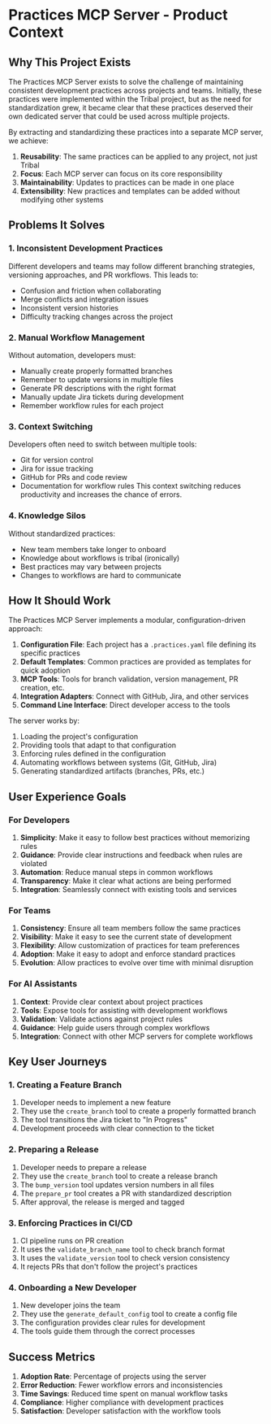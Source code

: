 # Practices MCP Server - Product Context

## Why This Project Exists

The Practices MCP Server exists to solve the challenge of maintaining consistent development practices across projects and teams. Initially, these practices were implemented within the Tribal project, but as the need for standardization grew, it became clear that these practices deserved their own dedicated server that could be used across multiple projects.

By extracting and standardizing these practices into a separate MCP server, we achieve:

1. **Reusability**: The same practices can be applied to any project, not just Tribal
2. **Focus**: Each MCP server can focus on its core responsibility
3. **Maintainability**: Updates to practices can be made in one place
4. **Extensibility**: New practices and templates can be added without modifying other systems

## Problems It Solves

### 1. Inconsistent Development Practices

Different developers and teams may follow different branching strategies, versioning approaches, and PR workflows. This leads to:
- Confusion and friction when collaborating
- Merge conflicts and integration issues
- Inconsistent version histories
- Difficulty tracking changes across the project

### 2. Manual Workflow Management

Without automation, developers must:
- Manually create properly formatted branches
- Remember to update versions in multiple files
- Generate PR descriptions with the right format
- Manually update Jira tickets during development
- Remember workflow rules for each project

### 3. Context Switching

Developers often need to switch between multiple tools:
- Git for version control
- Jira for issue tracking
- GitHub for PRs and code review
- Documentation for workflow rules
This context switching reduces productivity and increases the chance of errors.

### 4. Knowledge Silos

Without standardized practices:
- New team members take longer to onboard
- Knowledge about workflows is tribal (ironically)
- Best practices may vary between projects
- Changes to workflows are hard to communicate

## How It Should Work

The Practices MCP Server implements a modular, configuration-driven approach:

1. **Configuration File**: Each project has a `.practices.yaml` file defining its specific practices
2. **Default Templates**: Common practices are provided as templates for quick adoption
3. **MCP Tools**: Tools for branch validation, version management, PR creation, etc.
4. **Integration Adapters**: Connect with GitHub, Jira, and other services
5. **Command Line Interface**: Direct developer access to the tools

The server works by:

1. Loading the project's configuration
2. Providing tools that adapt to that configuration
3. Enforcing rules defined in the configuration
4. Automating workflows between systems (Git, GitHub, Jira)
5. Generating standardized artifacts (branches, PRs, etc.)

## User Experience Goals

### For Developers

1. **Simplicity**: Make it easy to follow best practices without memorizing rules
2. **Guidance**: Provide clear instructions and feedback when rules are violated
3. **Automation**: Reduce manual steps in common workflows
4. **Transparency**: Make it clear what actions are being performed
5. **Integration**: Seamlessly connect with existing tools and services

### For Teams

1. **Consistency**: Ensure all team members follow the same practices
2. **Visibility**: Make it easy to see the current state of development
3. **Flexibility**: Allow customization of practices for team preferences
4. **Adoption**: Make it easy to adopt and enforce standard practices
5. **Evolution**: Allow practices to evolve over time with minimal disruption

### For AI Assistants

1. **Context**: Provide clear context about project practices
2. **Tools**: Expose tools for assisting with development workflows
3. **Validation**: Validate actions against project rules
4. **Guidance**: Help guide users through complex workflows
5. **Integration**: Connect with other MCP servers for complete workflows

## Key User Journeys

### 1. Creating a Feature Branch

1. Developer needs to implement a new feature
2. They use the `create_branch` tool to create a properly formatted branch
3. The tool transitions the Jira ticket to "In Progress"
4. Development proceeds with clear connection to the ticket

### 2. Preparing a Release

1. Developer needs to prepare a release
2. They use the `create_branch` tool to create a release branch
3. The `bump_version` tool updates version numbers in all files
4. The `prepare_pr` tool creates a PR with standardized description
5. After approval, the release is merged and tagged

### 3. Enforcing Practices in CI/CD

1. CI pipeline runs on PR creation
2. It uses the `validate_branch_name` tool to check branch format
3. It uses the `validate_version` tool to check version consistency
4. It rejects PRs that don't follow the project's practices

### 4. Onboarding a New Developer

1. New developer joins the team
2. They use the `generate_default_config` tool to create a config file
3. The configuration provides clear rules for development
4. The tools guide them through the correct processes

## Success Metrics

1. **Adoption Rate**: Percentage of projects using the server
2. **Error Reduction**: Fewer workflow errors and inconsistencies
3. **Time Savings**: Reduced time spent on manual workflow tasks
4. **Compliance**: Higher compliance with development practices
5. **Satisfaction**: Developer satisfaction with the workflow tools
